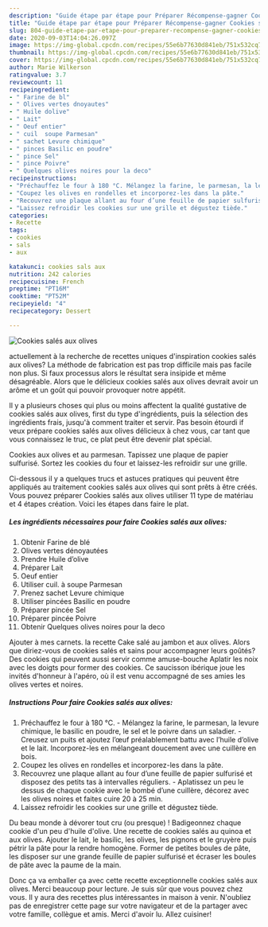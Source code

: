 ```yaml
---
description: "Guide étape par étape pour Préparer Récompense-gagner Cookies salés aux olives"
title: "Guide étape par étape pour Préparer Récompense-gagner Cookies salés aux olives"
slug: 804-guide-etape-par-etape-pour-preparer-recompense-gagner-cookies-sales-aux-olives
date: 2020-09-03T14:04:26.097Z
image: https://img-global.cpcdn.com/recipes/55e6b77630d841eb/751x532cq70/cookies-sales-aux-olives-photo-principale-de-la-recette.jpg
thumbnail: https://img-global.cpcdn.com/recipes/55e6b77630d841eb/751x532cq70/cookies-sales-aux-olives-photo-principale-de-la-recette.jpg
cover: https://img-global.cpcdn.com/recipes/55e6b77630d841eb/751x532cq70/cookies-sales-aux-olives-photo-principale-de-la-recette.jpg
author: Marie Wilkerson
ratingvalue: 3.7
reviewcount: 11
recipeingredient:
- " Farine de bl"
- " Olives vertes dnoyautes"
- " Huile dolive"
- " Lait"
- " Oeuf entier"
- " cuil  soupe Parmesan"
- " sachet Levure chimique"
- " pinces Basilic en poudre"
- " pince Sel"
- " pince Poivre"
- " Quelques olives noires pour la deco"
recipeinstructions:
- "Préchauffez le four à 180 °C. Mélangez la farine, le parmesan, la levure chimique, le basilic en poudre, le sel et le poivre dans un saladier. Creusez un puits et ajoutez l’œuf préalablement battu avec l’huile d’olive et le lait. Incorporez-les en mélangeant doucement avec une cuillère en bois."
- "Coupez les olives en rondelles et incorporez-les dans la pâte."
- "Recouvrez une plaque allant au four d’une feuille de papier sulfurisé et disposez des petits tas à intervalles réguliers. Aplatissez un peu le dessus de chaque cookie avec le bombé d’une cuillère, décorez avec les olives noires et faites cuire 20 à 25 min."
- "Laissez refroidir les cookies sur une grille et dégustez tiède."
categories:
- Recette
tags:
- cookies
- sals
- aux

katakunci: cookies sals aux 
nutrition: 242 calories
recipecuisine: French
preptime: "PT16M"
cooktime: "PT52M"
recipeyield: "4"
recipecategory: Dessert

---
```



![Cookies salés aux olives](https://img-global.cpcdn.com/recipes/55e6b77630d841eb/751x532cq70/cookies-sales-aux-olives-photo-principale-de-la-recette.jpg)

actuellement à la recherche de recettes uniques d'inspiration cookies salés aux olives? La méthode de fabrication est pas trop difficile mais pas facile non plus. Si faux processus alors le résultat sera insipide et même désagréable. Alors que le délicieux cookies salés aux olives devrait avoir un arôme et un goût qui pouvoir provoquer notre appétit.

Il y a plusieurs choses qui plus ou moins affectent la qualité gustative de cookies salés aux olives, first du type d'ingrédients, puis la sélection des ingrédients frais, jusqu'à comment traiter et servir. Pas besoin étourdi if veux prépare cookies salés aux olives délicieux à chez vous, car tant que vous connaissez le truc, ce plat peut être devenir plat spécial.

Cookies aux olives et au parmesan. Tapissez une plaque de papier sulfurisé. Sortez les cookies du four et laissez-les refroidir sur une grille.


Ci-dessous il y a quelques trucs et astuces pratiques qui peuvent être appliqués au traitement cookies salés aux olives qui sont prêts à être créés. Vous pouvez préparer Cookies salés aux olives utiliser 11 type de matériau et 4 étapes création. Voici les étapes dans faire le plat.

<!--inarticleads1-->

##### Les ingrédients nécessaires pour faire Cookies salés aux olives:

1. Obtenir  Farine de blé
1.   Olives vertes dénoyautées
1. Prendre  Huile d’olive
1. Préparer  Lait
1.   Oeuf entier
1. Utiliser  cuil. à soupe Parmesan
1. Prenez  sachet Levure chimique
1. Utiliser  pincées Basilic en poudre
1. Préparer  pincée Sel
1. Préparer  pincée Poivre
1. Obtenir  Quelques olives noires pour la deco


Ajouter à mes carnets. la recette Cake salé au jambon et aux olives. Alors que diriez-vous de cookies salés et sains pour accompagner leurs goûtés? Des cookies qui peuvent aussi servir comme amuse-bouche Aplatir les noix avec les doigts pour former des cookies. Ce saucisson ibérique joue les invités d&#39;honneur à l&#39;apéro, où il est venu accompagné de ses amies les olives vertes et noires. 

<!--inarticleads2-->

##### Instructions Pour faire Cookies salés aux olives:

1. Préchauffez le four à 180 °C. - Mélangez la farine, le parmesan, la levure chimique, le basilic en poudre, le sel et le poivre dans un saladier. - Creusez un puits et ajoutez l’œuf préalablement battu avec l’huile d’olive et le lait. Incorporez-les en mélangeant doucement avec une cuillère en bois.
1. Coupez les olives en rondelles et incorporez-les dans la pâte.
1. Recouvrez une plaque allant au four d’une feuille de papier sulfurisé et disposez des petits tas à intervalles réguliers. - Aplatissez un peu le dessus de chaque cookie avec le bombé d’une cuillère, décorez avec les olives noires et faites cuire 20 à 25 min.
1. Laissez refroidir les cookies sur une grille et dégustez tiède.


Du beau monde à dévorer tout cru (ou presque) ! Badigeonnez chaque cookie d&#39;un peu d&#39;huile d&#39;olive. Une recette de cookies salés au quinoa et aux olives. Ajouter le lait, le basilic, les olives, les pignons et le gruyère puis pétrir la pâte pour la rendre homogène. Former de petites boules de pâte, les disposer sur une grande feuille de papier sulfurisé et écraser les boules de pâte avec la paume de la main. 


Donc ça va emballer ça avec cette recette exceptionnelle cookies salés aux olives. Merci beaucoup pour lecture. Je suis sûr que vous pouvez chez vous. Il y aura des recettes plus  intéressantes in maison à venir. N'oubliez pas de enregistrer cette page sur votre navigateur et de la partager avec votre famille, collègue et amis. Merci d'avoir lu. Allez cuisiner!
